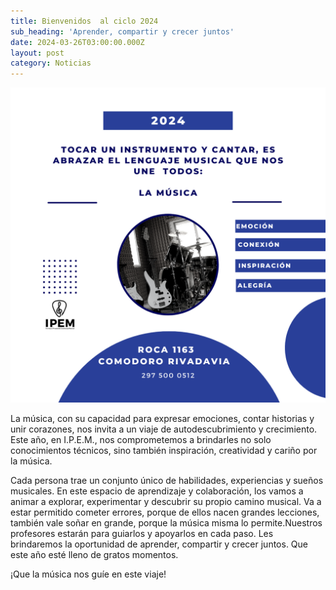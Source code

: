 ```yaml
---
title: Bienvenidos  al ciclo 2024
sub_heading: 'Aprender, compartir y crecer juntos'
date: 2024-03-26T03:00:00.000Z
layout: post
category: Noticias
---
```


![](/img/Estamos.png)

La música, con su capacidad para expresar emociones, contar historias y
unir corazones, nos invita a un viaje de autodescubrimiento y
crecimiento. Este año, en I.P.E.M., nos comprometemos a brindarles
no solo conocimientos técnicos, sino también inspiración,
creatividad y cariño por la música.

Cada persona trae un conjunto único de habilidades, experiencias
y sueños musicales. En este espacio de aprendizaje y colaboración,
los  vamos a animar a explorar, experimentar y descubrir su propio
camino musical. Va a estar permitido cometer errores, porque de ellos
nacen grandes lecciones, también vale soñar en grande, porque la
música misma lo permite.Nuestros profesores estarán para guiarlos y
apoyarlos en cada paso. Les brindaremos la oportunidad de aprender,
compartir y crecer juntos. Que este año esté lleno de gratos
momentos.

¡Que la música nos guíe en este viaje!

